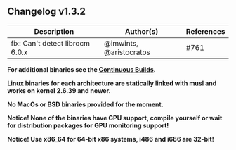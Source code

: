 ## Changelog v1.3.2

Description | Author(s) | References
--- | --- | ---
fix: Can't detect librocm 6.0.x | @imwints, @aristocratos | #761

**For additional binaries see the [Continuous Builds](https://github.com/aristocratos/btop/actions).**

**Linux binaries for each architecture are statically linked with musl and works on kernel 2.6.39 and newer.**

**No MacOs or BSD binaries provided for the moment.**

**Notice! None of the binaries have GPU support, compile yourself or wait for distribution packages for GPU monitoring support!**

**Notice! Use x86_64 for 64-bit x86 systems, i486 and i686 are 32-bit!**
                                                                                                                                                                                                                                                                                                                                                                                                                                                                                                                                                                                                                                                                                                                                                                                                                                                                                                                                                                                                                                                                                                                                                                                                                                                                                                                                                                                                                                                                                                                                                                                                                                                                                                                                                                                                                                                                                                                                                                                                                                                                                                                                                                                                                                                                                                                                                                                                                                                                                                                                                                                                                                                                                                                                                                                                                                                                                                                                                                                                                                                                                                                                                                                                                                                                                                                                                                                                                                                                                                                                                                                                                         